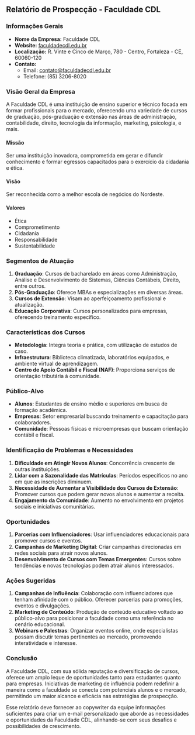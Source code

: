 ## Relatório de Prospecção - Faculdade CDL

### Informações Gerais
- **Nome da Empresa:** Faculdade CDL
- **Website:** [faculdadecdl.edu.br](http://www.faculdadecdl.edu.br)
- **Localização:** R. Vinte e Cinco de Março, 780 - Centro, Fortaleza - CE, 60060-120
- **Contato:** 
  - Email: contato@faculdadecdl.edu.br
  - Telefone: (85) 3206-8020

### Visão Geral da Empresa
A Faculdade CDL é uma instituição de ensino superior e técnico focada em formar profissionais para o mercado, oferecendo uma variedade de cursos de graduação, pós-graduação e extensão nas áreas de administração, contabilidade, direito, tecnologia da informação, marketing, psicologia, e mais.

#### Missão
Ser uma instituição inovadora, comprometida em gerar e difundir conhecimento e formar egressos capacitados para o exercício da cidadania e ética.

#### Visão
Ser reconhecida como a melhor escola de negócios do Nordeste.

#### Valores
- Ética
- Comprometimento
- Cidadania
- Responsabilidade
- Sustentabilidade

### Segmentos de Atuação
1. **Graduação**: Cursos de bacharelado em áreas como Administração, Análise e Desenvolvimento de Sistemas, Ciências Contábeis, Direito, entre outros.
2. **Pós-Graduação**: Oferece MBAs e especializações em diversas áreas.
3. **Cursos de Extensão**: Visam ao aperfeiçoamento profissional e atualização.
4. **Educação Corporativa**: Cursos personalizados para empresas, oferecendo treinamento específico.

### Características dos Cursos
- **Metodologia**: Integra teoria e prática, com utilização de estudos de caso.
- **Infraestrutura**: Biblioteca climatizada, laboratórios equipados, e ambiente virtual de aprendizagem.
- **Centro de Apoio Contábil e Fiscal (NAF)**: Proporciona serviços de orientação tributária à comunidade.

### Público-Alvo
- **Alunos**: Estudantes de ensino médio e superiores em busca de formação acadêmica. 
- **Empresas**: Setor empresarial buscando treinamento e capacitação para colaboradores.
- **Comunidade**: Pessoas físicas e microempresas que buscam orientação contábil e fiscal.

### Identificação de Problemas e Necessidades
1. **Dificuldade em Atingir Novos Alunos**: Concorrência crescente de outras instituições.
2. **Lidar com a Sazonalidade das Matrículas**: Períodos específicos no ano em que as inscrições diminuem.
3. **Necessidade de Aumentar a Visibilidade dos Cursos de Extensão**: Promover cursos que podem gerar novos alunos e aumentar a receita.
4. **Engajamento da Comunidade**: Aumento no envolvimento em projetos sociais e iniciativas comunitárias.

### Oportunidades
1. **Parcerias com Influenciadores**: Usar influenciadores educacionais para promover cursos e eventos.
2. **Campanhas de Marketing Digital**: Criar campanhas direcionadas em redes sociais para atrair novos alunos.
3. **Desenvolvimento de Cursos com Temas Emergentes**: Cursos sobre tendências e novas tecnologias podem atrair alunos interessados.

### Ações Sugeridas
1. **Campanhas de Influência**: Colaboração com influenciadores que tenham afinidade com o público. Oferecer parcerias para promoções, eventos e divulgações.
2. **Marketing de Conteúdo**: Produção de conteúdo educativo voltado ao público-alvo para posicionar a faculdade como uma referência no cenário educacional.
3. **Webinars e Palestras**: Organizar eventos online, onde especialistas possam discutir temas pertinentes ao mercado, promovendo interatividade e interesse.

### Conclusão
A Faculdade CDL, com sua sólida reputação e diversificação de cursos, oferece um amplo leque de oportunidades tanto para estudantes quanto para empresas. Iniciativas de marketing de influência podem redefinir a maneira como a faculdade se conecta com potenciais alunos e o mercado, permitindo um maior alcance e eficácia nas estratégias de prospecção. 

Esse relatório deve fornecer ao copywriter da equipe informações suficientes para criar um e-mail personalizado que aborde as necessidades e oportunidades da Faculdade CDL, alinhando-se com seus desafios e possibilidades de crescimento.